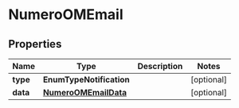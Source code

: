 

# NumeroOMEmail


## Properties

| Name | Type | Description | Notes |
|------------ | ------------- | ------------- | -------------|
|**type** | **EnumTypeNotification** |  |  [optional] |
|**data** | [**NumeroOMEmailData**](NumeroOMEmailData.md) |  |  [optional] |



